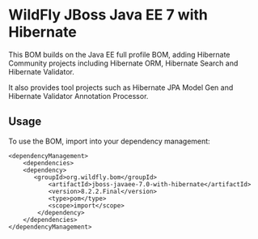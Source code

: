 WildFly JBoss Java EE 7 with Hibernate
==============================

This BOM builds on the Java EE full profile BOM, adding Hibernate Community projects including Hibernate ORM, Hibernate Search and Hibernate Validator.

It also provides tool projects such as Hibernate JPA Model Gen and Hibernate Validator Annotation Processor.

Usage
-----

To use the BOM, import into your dependency management:

    <dependencyManagement>
        <dependencies>
	    <dependency>
	       <groupId>org.wildfly.bom</groupId>
               <artifactId>jboss-javaee-7.0-with-hibernate</artifactId>
               <version>8.2.2.Final</version>
               <type>pom</type>
               <scope>import</scope>
            </dependency>
        </dependencies>
    </dependencyManagement> 

